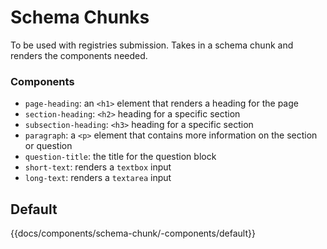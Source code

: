 # Schema Chunks

To be used with registries submission.  Takes in a schema chunk and renders the components needed.

### Components

- `page-heading`: an `<h1>` element that renders a heading for the page
- `section-heading`: `<h2>` heading for a specific section
- `subsection-heading`: `<h3>` heading for a specific section
- `paragraph`: a `<p>` element that contains more information on the section or question
- `question-title`: the title for the question block
- `short-text`: renders a `textbox` input
- `long-text`: renders a `textarea` input

## Default
{{docs/components/schema-chunk/-components/default}}
